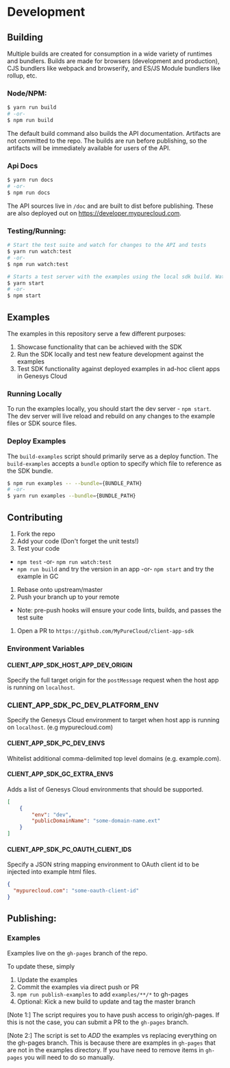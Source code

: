 # Development

## Building
Multiple builds are created for consumption in a wide variety of runtimes and bundlers. Builds are made for browsers (development and production), CJS bundlers like webpack and browserify, and ES/JS Module bundlers like rollup, etc.

### Node/NPM:

```bash
$ yarn run build
# -or-
$ npm run build
```

The default build command also builds the API documentation.  Artifacts are not committed to the repo.  The builds are run before publishing, so the artifacts will be immediately available for users of the API.

### Api Docs

```bash
$ yarn run docs 
# -or-
$ npm run docs 
```

The API sources live in `/doc` and are built to dist before publishing.  These are also deployed out on https://developer.mypurecloud.com.

### Testing/Running:

```bash
# Start the test suite and watch for changes to the API and tests 
$ yarn run watch:test 
# -or-
$ npm run watch:test 

# Starts a test server with the examples using the local sdk build. Watches for changes.
$ yarn start 
# -or-
$ npm start
```

## Examples

The examples in this repository serve a few different purposes:

1. Showcase functionality that can be achieved with the SDK
1. Run the SDK locally and test new feature development against the examples
1. Test SDK functionality against deployed examples in ad-hoc client apps in Genesys Cloud  

### Running Locally

To run the examples locally, you should start the dev server - `npm start`. The dev server will live reload and
rebuild on any changes to the example files or SDK source files.

### Deploy Examples

The `build-examples` script should primarily serve as a deploy function. The `build-examples` accepts a `bundle` option
to specify which file to reference as the SDK bundle.

```bash
$ npm run examples -- --bundle={BUNDLE_PATH}
# -or-
$ yarn run examples --bundle={BUNDLE_PATH}
```

## Contributing
1. Fork the repo
1. Add your code (Don't forget the unit tests!)
1. Test your code
  * `npm test` -or- `npm run watch:test`
  * `npm run build` and try the version in an app -or- `npm start` and try the example in GC
1. Rebase onto upstream/master
1. Push your branch up to your remote
  * Note: pre-push hooks will ensure your code lints, builds, and passes the test suite
1. Open a PR to `https://github.com/MyPureCloud/client-app-sdk`

### Environment Variables

#### CLIENT_APP_SDK_HOST_APP_DEV_ORIGIN
Specify the full target origin for the `postMessage` request when the host app is running on `localhost`.

### CLIENT_APP_SDK_PC_DEV_PLATFORM_ENV
Specify the Genesys Cloud environment to target when host app is running on `localhost`. (e.g mypurecloud.com)

#### CLIENT_APP_SDK_PC_DEV_ENVS
Whitelist additional comma-delimited top level domains (e.g. example.com).

#### CLIENT_APP_SDK_GC_EXTRA_ENVS
Adds a list of Genesys Cloud environments that should be supported.
``` json
[
    {
        "env": "dev",
        "publicDomainName": "some-domain-name.ext"
    }
]
```

#### CLIENT_APP_SDK_PC_OAUTH_CLIENT_IDS
Specify a JSON string mapping environment to OAuth client id to be injected into example html files.
```json
{
  "mypurecloud.com": "some-oauth-client-id"
}
```

## Publishing:

### Examples
Examples live on the `gh-pages` branch of the repo.

To update these, simply
1. Update the examples
1. Commit the examples via direct push or PR
1. `npm run publish-examples` to add `examples/**/*` to gh-pages
1. Optional: Kick a new build to update and tag the master branch

[Note 1:] The script requires you to have push access to origin/gh-pages.  If this is not the case, you can submit a PR to the `gh-pages` branch.

[Note 2:] The script is set to *ADD* the examples vs replacing everything on the gh-pages branch.  This is because there are examples in `gh-pages` that are not in the examples directory.  If you have need to remove items in `gh-pages` you will need to do so manually.
